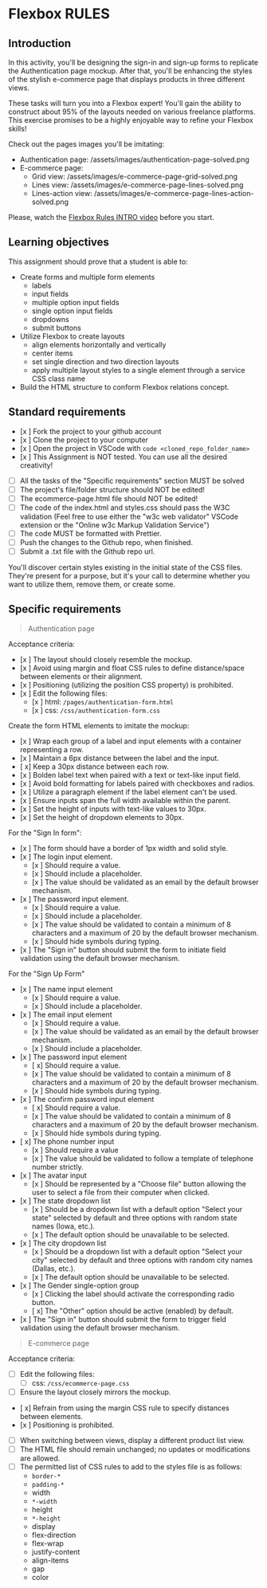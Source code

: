 # Flexbox RULES

## Introduction

In this activity, you'll be designing the sign-in and sign-up forms to replicate the Authentication page mockup. After that, you'll be enhancing the styles of the stylish e-commerce page that displays products in three different views.

These tasks will turn you into a Flexbox expert! You'll gain the ability to construct about 95% of the layouts needed on various freelance platforms. This exercise promises to be a highly enjoyable way to refine your Flexbox skills!

Check out the pages images you'll be imitating:

- Authentication page: /assets/images/authentication-page-solved.png
- E-commerce page:
  - Grid view: /assets/images/e-commerce-page-grid-solved.png
  - Lines view: /assets/images/e-commerce-page-lines-solved.png
  - Lines-action view: /assets/images/e-commerce-page-lines-action-solved.png

Please, watch the [Flexbox Rules INTRO video](https://www.loom.com/share/6bf938c7e4234745970fd83181b585a9?sid=19a5fc8d-b8e0-4d7b-b705-2d638fd2ec63) before you start.

## Learning objectives

This assignment should prove that a student is able to:

- Create forms and multiple form elements
  - labels
  - input fields
  - multiple option input fields
  - single option input fields
  - dropdowns
  - submit buttons
- Utilize Flexbox to create layouts
  - align elements horizontally and vertically
  - center items
  - set single direction and two direction layouts
  - apply multiple layout styles to a single element through a service CSS class name
- Build the HTML structure to conform Flexbox relations concept.

## Standard requirements

- [x ] Fork the project to your github account
- [x ] Clone the project to your computer
- [x ] Open the project in VSCode with `code <cloned_repo_folder_name>`
- [x ] This Assignment is NOT tested. You can use all the desired creativity!
- [ ] All the tasks of the "Specific requirements" section MUST be solved
- [ ] The project's file/folder structure should NOT be edited!
- [ ] The ecommerce-page.html file should NOT be edited!
- [ ] The code of the index.html and styles.css should pass the W3C validation (Feel free to use either the "w3c web validator" VSCode extension or the "Online w3c Markup Validation Service")
- [ ] The code MUST be formatted with Prettier.
- [ ] Push the changes to the Github repo, when finished.
- [ ] Submit a .txt file with the Github repo url.

You'll discover certain styles existing in the initial state of the CSS files. They're present for a purpose, but it's your call to determine whether you want to utilize them, remove them, or create some.

## Specific requirements

> Authentication page

Acceptance criteria:

- [x ] The layout should closely resemble the mockup.
- [x ] Avoid using margin and float CSS rules to define distance/space between elements or their alignment.
- [x ] Positioning (utilizing the position CSS property) is prohibited.
- [x ] Edit the following files:
  - [x ] html: `/pages/authentication-form.html`
  - [x ] css: `/css/authentication-form.css`

Create the form HTML elements to imitate the mockup:

- [x ] Wrap each group of a label and input elements with a container representing a row.
- [x ] Maintain a 6px distance between the label and the input.
- [ x] Keep a 30px distance between each row.
- [x ] Bolden label text when paired with a text or text-like input field.
- [x ] Avoid bold formatting for labels paired with checkboxes and radios.
- [x ] Utilize a paragraph element if the label element can't be used.
- [x ] Ensure inputs span the full width available within the parent.
- [x ] Set the height of inputs with text-like values to 30px.
- [x ] Set the height of dropdown elements to 30px.

For the "Sign In form":

- [x ] The form should have a border of 1px width and solid style.
- [x ] The login input element.
  - [x ] Should require a value.
  - [x ] Should include a placeholder.
  - [x ] The value should be validated as an email by the default browser mechanism.
- [x ] The password input element.
  - [x ] Should require a value.
  - [x ] Should include a placeholder.
  - [x ] The value should be validated to contain a minimum of 8 characters and a maximum of 20 by the default browser mechanism.
  - [x ] Should hide symbols during typing.
- [x ] The "Sign in" button should submit the form to initiate field validation using the default browser mechanism.

For the "Sign Up Form"

- [x ] The name input element
  - [x ] Should require a value.
  - [x ] Should include a placeholder.
- [x ] The email input element
  - [x ] Should require a value.
  - [x ] The value should be validated as an email by the default browser mechanism.
  - [x ] Should include a placeholder.
- [x ] The password input element
  - [ x] Should require a value.
  - [x ] The value should be validated to contain a minimum of 8 characters and a maximum of 20 by the default browser mechanism.
  - [x ] Should hide symbols during typing.
- [x ] The confirm password input element
  - [ x] Should require a value.
  - [x ] The value should be validated to contain a minimum of 8 characters and a maximum of 20 by the default browser mechanism.
  - [x ] Should hide symbols during typing.
- [ x] The phone number input
  - [x ] Should require a value
  - [x ] The value should be validated to follow a template of telephone number strictly.
- [x ] The avatar input
  - [x ] Should be represented by a "Choose file" button allowing the user to select a file from their computer when clicked.
- [x ] The state dropdown list
  - [x ] Should be a dropdown list with a default option "Select your state" selected by default and three options with random state names (Iowa, etc.).
  - [x ] The default option should be unavailable to be selected.
- [x ] The city dropdown list
  - [x ] Should be a dropdown list with a default option "Select your city" selected by default and three options with random city names (Dallas, etc.).
  - [x ] The default option should be unavailable to be selected.
- [x ] The Gender single-option group
  - [x ] Clicking the label should activate the corresponding radio button.
  - [ x] The "Other" option should be active (enabled) by default.
- [x ] The "Sign in" button should submit the form to trigger field validation using the default browser mechanism.

> E-commerce page

Acceptance criteria:

- [ ] Edit the following files:
  - [ ] css: `/css/ecommerce-page.css`
- [ ] Ensure the layout closely mirrors the mockup.
- [ x] Refrain from using the margin CSS rule to specify distances between elements.
- [x ] Positioning is prohibited.
- [ ] When switching between views, display a different product list view.
- [ ] The HTML file should remain unchanged; no updates or modifications are allowed.
- [ ] The permitted list of CSS rules to add to the styles file is as follows:
  - `border-*`
  - `padding-*`
  - width
  - `*-width`
  - height
  - `*-height`
  - display
  - flex-direction
  - flex-wrap
  - justify-content
  - align-items
  - gap
  - color
